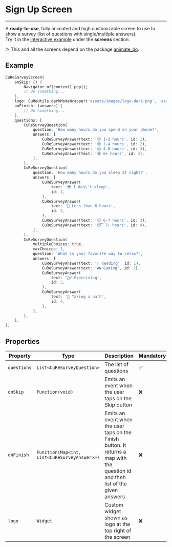 # Sign Up Screen

---

A **ready-to-use**, fully animated and high customizable screen to use to show a survey (list of questions with single/multiple answers).<br>
Try it in the [interactive example](/#/example) under the **screens** section.

!> This and all the screens depend on the package [animate_do](https://pub.dev/packages/animate_do).

## Example

```dart
CuReSurveyScreen(
    onSkip: () {
        Navigator.of(context).pop();
        // Do something...
    },
    logo: CuReUtils.darkModeWrapper('assets/images/logo-dark.png', 'assets/images/logo-white.png')
    onFinish: (answers) {
        // Do something...
    },
    questions: [
        CuReSurveyQuestion(
            question: 'How many hours do you spend on your phone?',
            answers: [
                CuReSurveyAnswer(text: '😌 1-2 hours', id: 1),
                CuReSurveyAnswer(text: '😊 2-4 hours', id: 2),
                CuReSurveyAnswer(text: '😅 4-6 hours', id: 3),
                CuReSurveyAnswer(text: '😩 6+ hours', id: 4),
            ],
        ),
        CuReSurveyQuestion(
            question: 'How many hours do you sleep at night?',
            answers: [
                CuReSurveyAnswer(
                    text: '😎 I don\'t sleep',
                    id: 1,
                ),
                CuReSurveyAnswer(
                    text: '🥱 Less than 6 hours',
                    id: 2,
                ),
                CuReSurveyAnswer(text: '😌 6-7 hours', id: 3),
                CuReSurveyAnswer(text: '😴 7+ hours', id: 4),
            ],
        ),
        CuReSurveyQuestion(
            multipleChoices: true,
            maxChoices: 3,
            question: 'What is your favorite way to relax?',
            answers: [
                CuReSurveyAnswer(text: '📖 Reading', id: 1),
                CuReSurveyAnswer(text: '🎮 Gaming', id: 2),
                CuReSurveyAnswer(
                    text: '🏃‍♂️ Exercising',
                    id: 3,
                ),
                CuReSurveyAnswer(
                    text: '🛀 Taking a bath',
                    id: 4,
                ),
            ],
        ),
    ],
);
```

## Properties

| Property    | Type                                         | Description                                                                                                                      | Mandatory |
| ----------- | -------------------------------------------- | -------------------------------------------------------------------------------------------------------------------------------- | --------- |
| `questions` | `List<CuReSurveyQuestion>`                   | The list of questions                                                                                                            | ✅        |
| `onSkip`    | `Function(void)`                             | Emits an event when the user taps on the Skip button                                                                             | ❌        |
| `onFinish`  | `Function(Map<int, List<CuReSurveyAnswer>>)` | Emits an event when the user taps on the Finish button. It returns a map with the question id and theh list of the given answers | ❌        |
| `logo`      | `Widget`                                     | Custom widget shown as logo at the top right of the screen                                                                       | ❌        |
